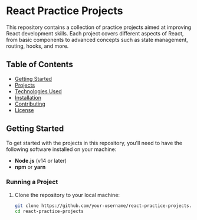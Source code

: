 # React Practice Projects

This repository contains a collection of practice projects aimed at improving React development skills. Each project covers different aspects of React, from basic components to advanced concepts such as state management, routing, hooks, and more.

## Table of Contents

- [Getting Started](#getting-started)
- [Projects](#projects)
- [Technologies Used](#technologies-used)
- [Installation](#installation)
- [Contributing](#contributing)
- [License](#license)

## Getting Started

To get started with the projects in this repository, you'll need to have the following software installed on your machine:

- **Node.js** (v14 or later)
- **npm** or **yarn**

### Running a Project

1. Clone the repository to your local machine:
   ```bash
   git clone https://github.com/your-username/react-practice-projects.git
   cd react-practice-projects

